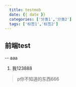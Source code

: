 ```yaml
---
  title: testmob
  date: {{ date }}
  categories: ['分类1','分类2']
  tags: ['标签1','标签2']
---
```


## 前端test
-- aaa
1. 我123888
> p你不知道的东西666